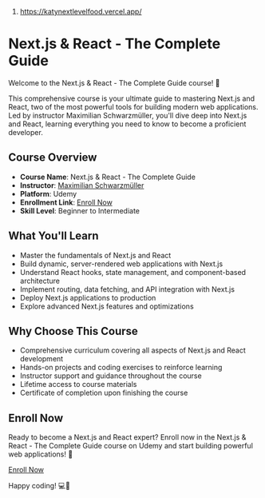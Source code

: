 1. https://katynextlevelfood.vercel.app/


# Next.js & React - The Complete Guide

Welcome to the Next.js & React - The Complete Guide course! 🚀

This comprehensive course is your ultimate guide to mastering Next.js and React, two of the most powerful tools for building modern web applications. Led by instructor Maximilian Schwarzmüller, you'll dive deep into Next.js and React, learning everything you need to know to become a proficient developer.

## Course Overview

- **Course Name**: Next.js & React - The Complete Guide
- **Instructor**: [Maximilian Schwarzmüller](https://www.udemy.com/user/maximilian-schwarzmuller/)
- **Platform**: Udemy
- **Enrollment Link**: [Enroll Now](https://www.udemy.com/course/nextjs-react-the-complete-guide/)
- **Skill Level**: Beginner to Intermediate

## What You'll Learn

- Master the fundamentals of Next.js and React
- Build dynamic, server-rendered web applications with Next.js
- Understand React hooks, state management, and component-based architecture
- Implement routing, data fetching, and API integration with Next.js
- Deploy Next.js applications to production
- Explore advanced Next.js features and optimizations

## Why Choose This Course

- Comprehensive curriculum covering all aspects of Next.js and React development
- Hands-on projects and coding exercises to reinforce learning
- Instructor support and guidance throughout the course
- Lifetime access to course materials
- Certificate of completion upon finishing the course

## Enroll Now

Ready to become a Next.js and React expert? Enroll now in the Next.js & React - The Complete Guide course on Udemy and start building powerful web applications! 🌟

[Enroll Now](https://www.udemy.com/course/nextjs-react-the-complete-guide/)

Happy coding! 💻🎉
